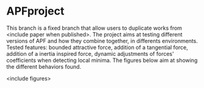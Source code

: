 # APFproject

This branch is a fixed branch that allow users to duplicate works from \<include paper when published\>.
The project aims at testing different versions of APF and how they combine together, in differents environments.
Tested features: bounded attractive force, addition of a tangential force, addition of a inertia inspired force, dynamic adjustments of forces' coefficients when detecting local minima.
The figures below aim at showing the different behaviors found.

\<include figures\>
